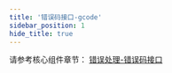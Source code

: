 ```yaml
---
title: '错误码接口-gcode'
sidebar_position: 1
hide_title: true
---
```


请参考核心组件章节： [错误处理-错误码接口](output/goframe-v2.2-md/核心组件-重点/错误处理/错误处理-错误码特性/错误处理-错误码接口)